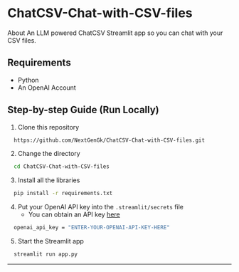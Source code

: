 # ChatCSV-Chat-with-CSV-files
About An LLM powered ChatCSV Streamlit app so you can chat with your CSV files.
## Requirements

-   Python
-   An OpenAI Account

## Step-by-step Guide (Run Locally)

1. Clone this repository 
```bash
  https://github.com/NextGenGk/ChatCSV-Chat-with-CSV-files.git
```


2. Change the directory 
```bash
  cd ChatCSV-Chat-with-CSV-files
```


3. Install all the libraries
```bash
  pip install -r requirements.txt
```


4. Put your OpenAI API key into the `.streamlit/secrets` file
    - You can obtain an API key [here](https://platform.openai.com/account/api-keys)
```bash
  openai_api_key = "ENTER-YOUR-OPENAI-API-KEY-HERE"
```


5. Start the Streamlit app
```bash
  streamlit run app.py
```
****
